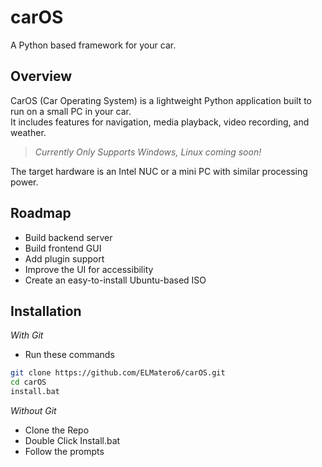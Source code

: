 # carOS
A Python based framework for your car.

## Overview
CarOS (Car Operating System) is a lightweight Python application built to run on a small PC in your car.  
It includes features for navigation, media playback, video recording, and weather.
> *Currently Only Supports Windows, Linux coming soon!*

The target hardware is an Intel NUC or a mini PC with similar processing power.

## Roadmap
- Build backend server  
- Build frontend GUI  
- Add plugin support  
- Improve the UI for accessibility  
- Create an easy-to-install Ubuntu-based ISO  

## Installation
*With Git*
- Run these commands
```sh
git clone https://github.com/ELMatero6/carOS.git
cd carOS
install.bat
```
*Without Git*
- Clone the Repo
- Double Click Install.bat
- Follow the prompts
